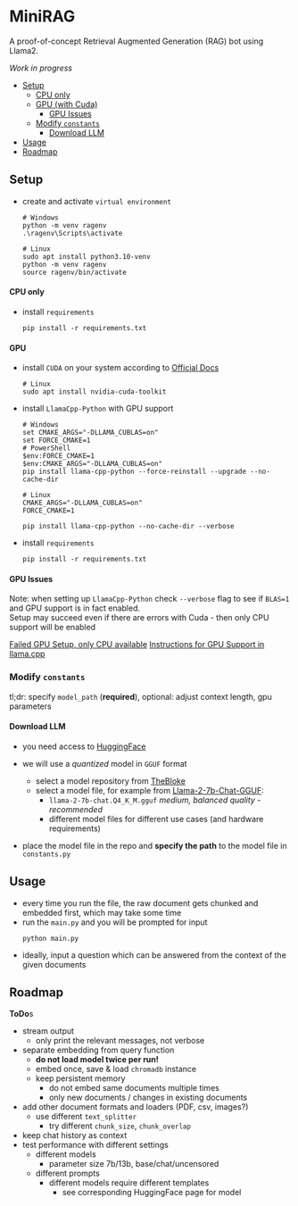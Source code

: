 # MiniRAG

A proof-of-concept Retrieval Augmented Generation (RAG) bot using Llama2.

*Work in progress*

- [Setup](#setup)
  - [CPU only](#cpu-only)
  - [GPU (with Cuda)](#gpu)
    - [GPU Issues](#gpu-issues)
  - [Modify `constants`](#modify-constants)
    - [Download LLM](#download-llm)
- [Usage](#usage)
- [Roadmap](#roadmap)


## Setup

- create and activate `virtual environment`
  ```
  # Windows
  python -m venv ragenv
  .\ragenv\Scripts\activate
  
  # Linux
  sudo apt install python3.10-venv
  python -m venv ragenv
  source ragenv/bin/activate
  ``` 

#### CPU only

- install `requirements`
  ```
  pip install -r requirements.txt
  ```

#### GPU

- install `CUDA` on your system according to [Official Docs](https://docs.nvidia.com/cuda/wsl-user-guide/index.html)
  ```
  # Linux
  sudo apt install nvidia-cuda-toolkit
  ```

- install `LlamaCpp-Python` with GPU support
  ```
  # Windows
  set CMAKE_ARGS="-DLLAMA_CUBLAS=on"
  set FORCE_CMAKE=1
  # PowerShell
  $env:FORCE_CMAKE=1
  $env:CMAKE_ARGS="-DLLAMA_CUBLAS=on"
  pip install llama-cpp-python --force-reinstall --upgrade --no-cache-dir
  
  # Linux
  CMAKE_ARGS="-DLLAMA_CUBLAS=on"
  FORCE_CMAKE=1

  pip install llama-cpp-python --no-cache-dir --verbose
  ```

- install `requirements`
  ```
  pip install -r requirements.txt
  ```
  
#### GPU Issues
Note: when setting up `LlamaCpp-Python` check `--verbose` flag to see if 
`BLAS=1` and GPU support is in fact enabled.</br> 
Setup may succeed even if there are errors with Cuda - then only CPU support will be enabled

[Failed GPU Setup, only CPU available](https://github.com/imartinez/privateGPT/issues/885#issuecomment-1646752174)
[Instructions for GPU Support in llama.cpp](https://github.com/oobabooga/text-generation-webui/discussions/1984)

### Modify `constants`

tl;dr: specify `model_path` (**required**), optional: adjust context length, 
gpu parameters

#### Download LLM

- you need access to [HuggingFace](https://huggingface.co/)
- we will use a *quantized* model in `GGUF` format
  - select a model repository from [TheBloke](https://huggingface.co/TheBloke)
  - select a model file, for example from [Llama-2-7b-Chat-GGUF](https://huggingface.co/TheBloke/Llama-2-7b-Chat-GGUF):
    - `llama-2-7b-chat.Q4_K_M.gguf` *medium, balanced quality - recommended*
    - different model files for different use cases (and hardware requirements)

- place the model file in the repo and **specify the path** to the model 
  file in `constants.py`

## Usage

- every time you run the file, the raw document gets chunked and embedded 
  first, which may take some time
- run the `main.py` and you will be prompted for input
  ```
  python main.py
  ```
- ideally, input a question which can be answered from the context of the 
  given documents


## Roadmap

**ToDo**s

- stream output
  - only print the relevant messages, not verbose
- separate embedding from query function
  - **do not load model twice per run!**
  - embed once, save & load `chromadb` instance
  - keep persistent memory
    - do not embed same documents multiple times
    - only new documents / changes in existing documents
- add other document formats and loaders (PDF, csv, images?)
  - use different `text_splitter`
    - try different `chunk_size`, `chunk_overlap`
- keep chat history as context
- test performance with different settings
  - different models
    - parameter size 7b/13b, base/chat/uncensored
  - different prompts
    - different models require different templates
      - see corresponding HuggingFace page for model
